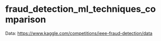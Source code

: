 # fraud_detection_ml_techniques_comparison
Data: https://www.kaggle.com/competitions/ieee-fraud-detection/data

